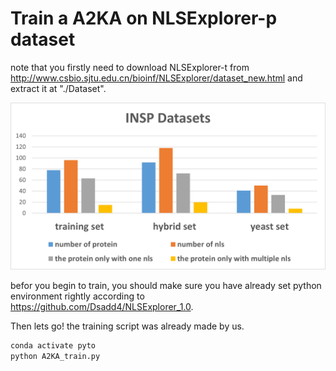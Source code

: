 # Train a A2KA on NLSExplorer-p dataset
note that you firstly need to download NLSExplorer-t from http://www.csbio.sjtu.edu.cn/bioinf/NLSExplorer/dataset_new.html
and extract it at "./Dataset".

<img src="./dataset.png" alt="INSP" width="888"/>

befor you begin to train, you should make sure you have already set python environment rightly according to 
https://github.com/Dsadd4/NLSExplorer_1.0.

Then lets go! the training script was already made by us.
```bash
conda activate pyto
python A2KA_train.py
```




